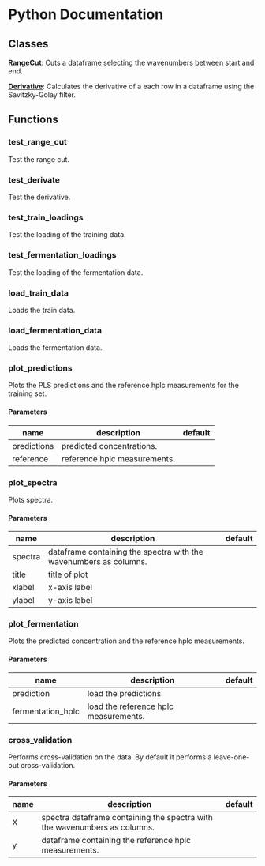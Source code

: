 # Python Documentation

## Classes

**[RangeCut](RangeCut.md)**: Cuts a dataframe selecting the wavenumbers between start and end. 

**[Derivative](Derivative.md)**: Calculates the derivative of a each row in a dataframe using the Savitzky-Golay filter. 


## Functions

### test_range_cut


Test the range cut. 




### test_derivate


Test the derivative. 




### test_train_loadings


Test the loading of the training data. 




### test_fermentation_loadings


Test the loading of the fermentation data. 




### load_train_data


Loads the train data. 




### load_fermentation_data


Loads the fermentation data. 




### plot_predictions


Plots the PLS predictions and the reference hplc measurements for the training set. 
#### Parameters
name | description | default
--- | --- | ---
predictions | predicted concentrations. | 
reference | reference hplc measurements. | 





### plot_spectra


Plots spectra. 
#### Parameters
name | description | default
--- | --- | ---
spectra | dataframe containing the spectra with the wavenumbers as columns. | 
title | title of plot | 
xlabel | x-axis label | 
ylabel | y-axis label | 





### plot_fermentation


Plots the predicted concentration and the reference hplc measurements. 
#### Parameters
name | description | default
--- | --- | ---
prediction | load the predictions. | 
fermentation_hplc | load the reference hplc measurements. | 





### cross_validation


Performs cross-validation on the data. By default it performs a leave-one-out cross-validation. 
#### Parameters
name | description | default
--- | --- | ---
X | spectra dataframe containing the spectra with the wavenumbers as columns. | 
y | dataframe containing the reference hplc measurements. | 




